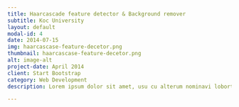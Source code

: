 ```yaml
---
title: Haarcascade feature detector & Background remover 
subtitle: Koc University
layout: default
modal-id: 4
date: 2014-07-15
img: haarcascase-feature-decetor.png
thumbnail: haarcascase-feature-decetor.png
alt: image-alt
project-date: April 2014
client: Start Bootstrap
category: Web Development
description: Lorem ipsum dolor sit amet, usu cu alterum nominavi lobortis. At duo novum diceret. Tantas apeirian vix et, usu sanctus postulant inciderint ut, populo diceret necessitatibus in vim. Cu eum dicam feugiat noluisse.

---
```

